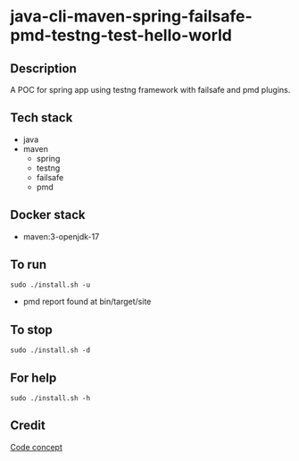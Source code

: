 # java-cli-maven-spring-failsafe-pmd-testng-test-hello-world

## Description
A POC for spring app using testng
framework with failsafe and
pmd plugins.

## Tech stack
- java
- maven
  - spring
  - testng
  - failsafe
  - pmd

## Docker stack
- maven:3-openjdk-17

## To run
`sudo ./install.sh -u`
- pmd report found at bin/target/site

## To stop
`sudo ./install.sh -d`

## For help
`sudo ./install.sh -h`

## Credit
[Code concept](https://github.com/eugenp/tutorials/tree/master/testing-modules/testng)
